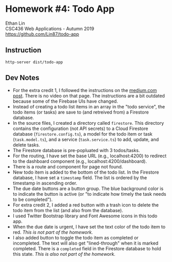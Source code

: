 # Homework #4: Todo App 
Ethan Lin  
CSC436 Web Applications - Autumn 2019  
https://github.com/Lin87/todo-app

## Instruction
`http-server dist/todo-app`

## Dev Notes
* For the extra credit 1, I followed the instructions on the [medium.com post](https://medium.com/@coderonfleek/firebase-firestore-and-angular-todo-list-application-d0fe760f6bca). There is no video on that page. The instructions are a bit outdated because some of the Firebase UIs have changed.
* Instead of creating a todo list items in an array in the "todo service", the todo items (or tasks) are save to (and retreived from) a Firestore database.
* In the source files, I created a directory called `firestore`. This directory contains the configuration (not API secrets) to a Cloud Firestore database (`firestore.config.ts`), a model for the todo item or task (`task.model.ts`), and a service (`task.service.ts`) to add, update, and delete tasks.
* The Firestore database is pre-popluated with 3 todos/tasks.
* For the routing, I have set the base URL (e.g., localhost:4200) to redirect to the dashboard component (e.g., localhost:4200/dashboard).
* There is a route and component for page not found.
* New todo item is added to the bottom of the todo list. In the Firestore database, I have set a `timestamp` field. The list is ordered by the timestamp in ascending order.
* The due date buttons are a button group. The blue background color is to indicate the button is active (or "to indicate how timely the task needs to be completed").
* For extra credit 2, I added a red button with a trash icon to delete the todo item from the list (and also from the database).
* I used Twitter Bootstrap library and Font Awesome icons in this todo app.
* When the due date is urgent, I have set the text color of the todo item to red. _This is not part of the homework._
* I also added button to toggle the todo item as completed or incompleted. The text will also get "lined-through" when it is marked completed. There is a `completed` field in the Firestore database to hold this state. _This is also not part of the homework._